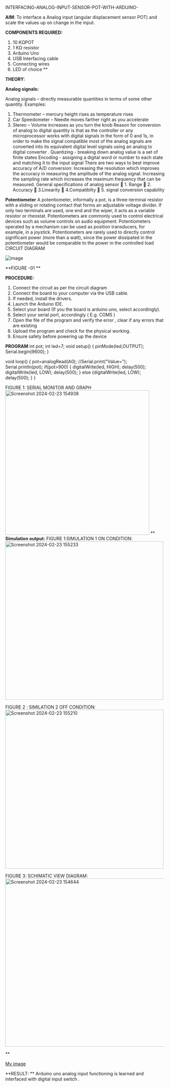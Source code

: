  INTERFACING-ANALOG-INPUT-SENSOR-POT-WITH-ARDUINO-




**AIM**:  To interface a Analog  input (angular displacement sensor POT) and scale the values up on change in the input.


**COMPONENTS REQUIRED:**
1.	10 KΩPOT
2.	1 KΩ resistor 
3.	Arduino Uno 
4.	USB Interfacing cable 
5.	Connecting wires 
6.	LED of choice 
**


**THEORY**: 

**Analog signals:**

Analog signals – directly measurable quantities in terms of some other quantity.
Examples:
1. Thermometer – mercury height rises as temperature rises
2. Car Speedometer – Needle moves farther right as you accelerate
3. Stereo – Volume increases as you turn the knob
Reason for conversion of analog to digital quantity is that as the controller or any microprocessor works with digital signals in the form of 0 and 1s, in order to make the signal compatible  most of the analog signals are converted into its equivalent digital level signals using an analog to digital converter .
Quantizing - breaking down analog value is a set of finite states
Encoding - assigning a digital word or number to each state and matching it to the input signal
 There are two ways to best improve accuracy of A/D conversion:
Increasing the resolution which improves the accuracy in measuring the amplitude of the analog signal.
Increasing the sampling rate which increases the maximum frequency that can be measured.
General specifications of analog sensor
	1. Range
	2. Accuracy
	3.Linearity
	4.Compatiblity
	5. signal conversion capability

**Potentiometer**
A potentiometer, informally a pot, is a three-terminal resistor with a sliding or rotating contact that forms an adjustable voltage divider. If only two terminals are used, one end and the wiper, it acts as a variable resistor or rheostat.
Potentiometers are commonly used to control electrical devices such as volume controls on audio equipment. Potentiometers operated by a mechanism can be used as position transducers, for example, in a joystick. Potentiometers are rarely used to directly control significant power (more than a watt), since the power dissipated in the potentiometer would be comparable to the power in the controlled load
CIRCUIT DIAGRAM





![image](https://user-images.githubusercontent.com/36288975/163530788-eec3cdc3-95e8-4d2d-8349-6d0ea4c9439c.png)

**FIGURE -01
**

**PROCEDURE:**

1.	Connect the circuit as per the circuit diagram 
2.	Connect the board to your computer via the USB cable.
3.	If needed, install the drivers.
4.	Launch the Arduino IDE.
5.	Select your board (If you the board is arduino uno, select accordingly).
6.	Select your serial port, accordingly ( E.g. COM5 )
7.	Open the file of the program  and verify the error , clear if any errors that are existing 
8.	Upload the program and check for the physical working. 
9.	Ensure safety before powering up the device 



**PROGRAM** 
 int pot;
int led=7;
void setup()
{
  pinMode(led,OUTPUT);
  Serial.begin(9600);
}

void loop()
{
  pot=analogRead(A0);
  //Serial.print("Value=");
  Serial.println(pot);
  if(pot>900)
  {
  digitalWrite(led, HIGH);
  delay(500); 
  digitalWrite(led, LOW);
  delay(500);
  }
    else
    {digitalWrite(led, LOW);
     delay(500);
    }
  }

  FIGURE 1: SERIAL MONITOR AND GRAPH
<img width="455" alt="Screenshot 2024-02-23 154938" src="https://github.com/Sajith-28/EXPERIMENT-NO--02-INTERFACING-ANALOG-INPUT-SENSOR-POT-WITH-ARDUINO-/assets/149937471/9e7f140f-dedb-4f30-b22b-ababafc909d1">
**
**Simulation output:** 
FIGURE 1:SIMULATION 1 ON CONDITION:
<img width="499" alt="Screenshot 2024-02-23 155233" src="https://github.com/Sajith-28/EXPERIMENT-NO--02-INTERFACING-ANALOG-INPUT-SENSOR-POT-WITH-ARDUINO-/assets/149937471/87b88813-ed76-4887-b408-42afb77bba30">


FIGURE 2 : SIMILATION 2 OFF CONDITION:
<img width="500" alt="Screenshot 2024-02-23 155210" src="https://github.com/Sajith-28/EXPERIMENT-NO--02-INTERFACING-ANALOG-INPUT-SENSOR-POT-WITH-ARDUINO-/assets/149937471/bc5ed594-4abc-4ee0-9a39-d1afad0e6a79">

FIGURE 3: SCHIMATIC VIEW DIAGRAM:
<img width="529" alt="Screenshot 2024-02-23 154644" src="https://github.com/Sajith-28/EXPERIMENT-NO--02-INTERFACING-ANALOG-INPUT-SENSOR-POT-WITH-ARDUINO-/assets/149937471/59cd2d20-4cb5-454d-a9ac-211633658989">



**


[My image](username.github.com/repository/img/image.jpg)







**RESULT: ** Arduino uno analog input functioning is learned and interfaced with digital input switch .
